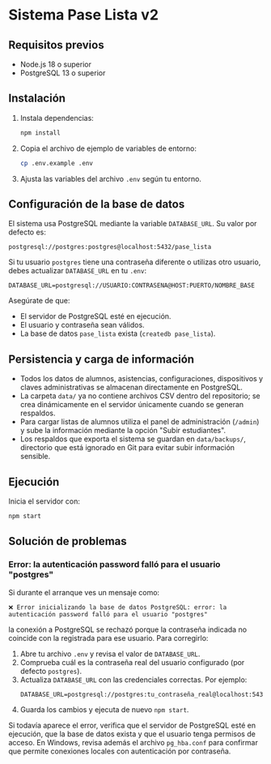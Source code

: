 # Sistema Pase Lista v2

## Requisitos previos
- Node.js 18 o superior
- PostgreSQL 13 o superior

## Instalación
1. Instala dependencias:
   ```bash
   npm install
   ```
2. Copia el archivo de ejemplo de variables de entorno:
   ```bash
   cp .env.example .env
   ```
3. Ajusta las variables del archivo `.env` según tu entorno.

## Configuración de la base de datos
El sistema usa PostgreSQL mediante la variable `DATABASE_URL`. Su valor por defecto es:

```
postgresql://postgres:postgres@localhost:5432/pase_lista
```

Si tu usuario `postgres` tiene una contraseña diferente o utilizas otro usuario, debes actualizar `DATABASE_URL` en tu `.env`:

```
DATABASE_URL=postgresql://USUARIO:CONTRASENA@HOST:PUERTO/NOMBRE_BASE
```

Asegúrate de que:
- El servidor de PostgreSQL esté en ejecución.
- El usuario y contraseña sean válidos.
- La base de datos `pase_lista` exista (`createdb pase_lista`).

## Persistencia y carga de información
- Todos los datos de alumnos, asistencias, configuraciones, dispositivos y claves administrativas se almacenan directamente en PostgreSQL.
- La carpeta `data/` ya no contiene archivos CSV dentro del repositorio; se crea dinámicamente en el servidor únicamente cuando se generan respaldos.
- Para cargar listas de alumnos utiliza el panel de administración (`/admin`) y sube la información mediante la opción "Subir estudiantes".
- Los respaldos que exporta el sistema se guardan en `data/backups/`, directorio que está ignorado en Git para evitar subir información sensible.

## Ejecución
Inicia el servidor con:
```bash
npm start
```

## Solución de problemas

### Error: la autenticación password falló para el usuario "postgres"
Si durante el arranque ves un mensaje como:

```
❌ Error inicializando la base de datos PostgreSQL: error: la autenticación password falló para el usuario "postgres"
```

la conexión a PostgreSQL se rechazó porque la contraseña indicada no coincide con la registrada para ese usuario. Para corregirlo:

1. Abre tu archivo `.env` y revisa el valor de `DATABASE_URL`.
2. Comprueba cuál es la contraseña real del usuario configurado (por defecto `postgres`).
3. Actualiza `DATABASE_URL` con las credenciales correctas. Por ejemplo:
   ```
   DATABASE_URL=postgresql://postgres:tu_contraseña_real@localhost:5432/pase_lista
   ```
4. Guarda los cambios y ejecuta de nuevo `npm start`.

Si todavía aparece el error, verifica que el servidor de PostgreSQL esté en ejecución, que la base de datos exista y que el usuario tenga permisos de acceso. En Windows, revisa además el archivo `pg_hba.conf` para confirmar que permite conexiones locales con autenticación por contraseña.
